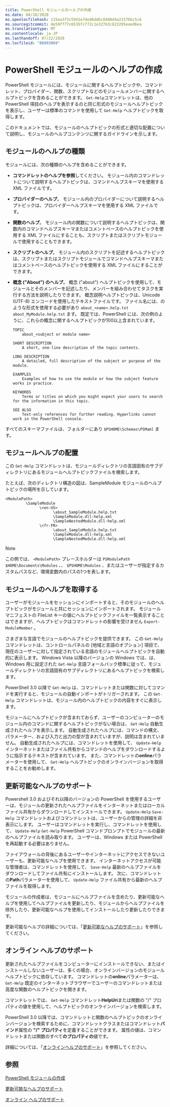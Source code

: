 ```yaml
---
title: PowerShell モジュールのヘルプの作成
ms.date: 04/10/2020
ms.openlocfilehash: 115ea3f3c5941e74ed6ddbc8480d4a21576bc5c6
ms.sourcegitcommit: de59ff77c6535fc772c1e327b3c823295eaed6ea
ms.translationtype: MT
ms.contentlocale: ja-JP
ms.lasthandoff: 07/22/2020
ms.locfileid: "86893069"
---
```

# <a name="writing-help-for-powershell-modules"></a>PowerShell モジュールのヘルプの作成

PowerShell モジュールには、モジュールに関するヘルプトピックや、コマンドレット、プロバイダー、関数、スクリプトなどのモジュールメンバーに関するヘルプトピックを含めることができます。 `Get-Help`コマンドレットは、他の PowerShell 項目のヘルプを表示するのと同じ形式のモジュールヘルプトピックを表示し、ユーザーは標準のコマンドを使用して `Get-Help` ヘルプトピックを取得します。

このドキュメントでは、モジュールのヘルプトピックの形式と適切な配置について説明し、モジュールのヘルプコンテンツに関するガイドラインを示します。

## <a name="types-of-module-help"></a>モジュールのヘルプの種類

モジュールには、次の種類のヘルプを含めることができます。

- **コマンドレットのヘルプを参照**してください。 モジュール内のコマンドレットについて説明するヘルプトピックは、コマンドヘルプスキーマを使用する XML ファイルです。

- **プロバイダーのヘルプ**。 モジュール内のプロバイダーについて説明するヘルプトピックは、プロバイダーヘルプスキーマを使用する XML ファイルです。

- **関数のヘルプ**。 モジュール内の関数について説明するヘルプトピックは、関数内のコマンドヘルプスキーマまたはコメントベースのヘルプトピックを使用する XML ファイルにすることも、スクリプトまたはスクリプトモジュールで使用することもできます。

- **スクリプトのヘルプ**。 モジュール内のスクリプトを記述するヘルプトピックは、スクリプトまたはスクリプトモジュールでコマンドヘルプスキーマまたはコメントベースのヘルプトピックを使用する XML ファイルにすることができます。

- **概念 ("About") のヘルプ**。 概念 ("about") ヘルプトピックを使用して、モジュールとそのメンバーを記述したり、メンバーを組み合わせてタスクを実行する方法を説明したりできます。
  概念説明ヘルプトピックは、Unicode (UTF-8) エンコードを使用したテキストファイルです。 ファイル名には、のような形式を使用する必要があり `about_<name>.help.txt` `about_MyModule.help.txt` ます。 既定では、PowerShell には、次の例のように、これらの概念に関するヘルプトピックが100以上含まれています。

  ```Output
  TOPIC
      about_<subject or module name>

  SHORT DESCRIPTION
      A short, one-line description of the topic contents.

  LONG DESCRIPTION
      A detailed, full description of the subject or purpose of the module.

  EXAMPLES
      Examples of how to use the module or how the subject feature works in practice.

  KEYWORDS
      Terms or titles on which you might expect your users to search for the information in this topic.

  SEE ALSO
      Text-only references for further reading. Hyperlinks cannot work in the PowerShell console.

  ```

すべてのスキーマファイルは、フォルダーにあり `$PSHOME\Schemas\PSMaml` ます。

## <a name="placement-of-module-help"></a>モジュールヘルプの配置

この `Get-Help` コマンドレットは、モジュールディレクトリの言語固有のサブディレクトリにあるモジュールヘルプトピックファイルを検索します。

たとえば、次のディレクトリ構造の図は、SampleModule モジュールのヘルプトピックの場所を示しています。

```
<ModulePath>
         \SampleModule
               \<en-US>
                     \about_SampleModule.help.txt
                     \SampleModule.dll-help.xml
                     \SampleNestedModule.dll-help.xml
               \<fr-FR>
                     \about_SampleModule.help.txt
                     \SampleModule.dll-help.xml
                     \SampleNestedModule.dll-help.xml

```

> [!NOTE]
> この例では、 `<ModulePath>` プレースホルダーは `PSModulePath` `$HOME\Documents\Modules` 、、 `$PSHOME\Modules` 、またはユーザーが指定するカスタムパスなど、環境変数内のパスの1つを表します。

## <a name="getting-module-help"></a>モジュールのヘルプを取得する

ユーザーがモジュールをセッションにインポートすると、そのモジュールのヘルプトピックがモジュールと共にセッションにインポートされます。 モジュールマニフェストの FileList キーの値にヘルプトピックファイルを一覧表示することはできますが、ヘルプトピックはコマンドレットの影響を受けません `Export-ModuleMember` 。

さまざまな言語でモジュールのヘルプトピックを提供できます。 この `Get-Help` コマンドレットは、コントロールパネルの [地域と言語のオプション] 項目で、現在のユーザーに対して指定されている言語のモジュールヘルプトピックを自動的に表示します。 Windows Vista 以降のバージョンの Windows では、は、Windows 用に設定された `Get-Help` 言語フォールバック標準に従って、モジュールディレクトリの言語固有のサブディレクトリにあるヘルプトピックを検索します。

PowerShell 3.0 以降で `Get-Help` は、コマンドレットまたは関数に対してコマンドを実行すると、モジュールの自動インポートがトリガーされます。 この `Get-Help` コマンドレットは、モジュール内のヘルプトピックの内容をすぐに表示します。

モジュールにヘルプトピックが含まれておらず、ユーザーのコンピューターのモジュール内のコマンドに関するヘルプトピックがない場合は、 `Get-Help` 自動生成されたヘルプを表示します。 自動生成されたヘルプには、コマンドの構文、パラメーター、および入力と出力の型が含まれていますが、説明は含まれていません。 自動生成されたヘルプには、コマンドレットを使用して、 `Update-Help` インターネットまたはファイル共有からコマンドのヘルプをダウンロードするように指示するテキストが含まれています。 また、コマンドレットの**online**パラメーターを使用して、 `Get-Help` ヘルプトピックのオンラインバージョンを取得することをお勧めします。

## <a name="supporting-updatable-help"></a>更新可能なヘルプのサポート

Powershell 3.0 およびそれ以降のバージョンの PowerShell を使用するユーザーは、モジュールの更新されたヘルプファイルをインターネットまたはローカルファイル共有からダウンロードしてインストールできます。 `Update-Help` `Save-Help` コマンドレットおよびコマンドレットは、ユーザーからの管理の詳細を非表示にします。 ユーザーはコマンドレットを実行し、コマンドレットを使用して、 `Update-Help` `Get-Help` PowerShell コマンドプロンプトでモジュールの最新のヘルプファイルを読み取ります。
ユーザーは、Windows または PowerShell を再起動する必要はありません。

ファイアウォールの背後にあるユーザーやインターネットにアクセスできないユーザーも、更新可能なヘルプを使用できます。
インターネットアクセスが可能な管理者は、コマンドレットを使用して、 `Save-Help` 最新のヘルプファイルをダウンロードしてファイル共有にインストールします。 次に、コマンドレットの**Path**パラメーターを使用して、 `Update-Help` ファイル共有から最新のヘルプファイルを取得します。

モジュールの作成者は、モジュールにヘルプファイルを含めたり、更新可能なヘルプを使用してヘルプファイルを更新したり、モジュールからヘルプファイルを除外したり、更新可能なヘルプを使用してインストールしたり更新したりできます。

更新可能なヘルプの詳細については、「[更新可能なヘルプのサポート](./supporting-updatable-help.md)」を参照してください。

## <a name="supporting-online-help"></a>オンライン ヘルプのサポート

更新されたヘルプファイルをコンピューターにインストールできない、またはインストールしないユーザーは、多くの場合、オンラインバージョンのモジュールヘルプトピックに依存しています。 コマンドレットの**online**パラメーターは、 `Get-Help` 既定のインターネットブラウザーでユーザーのコマンドレットまたは高度な関数のヘルプトピックを開きます。

コマンドレットでは、 `Get-Help` コマンドレット**HelpUri**または関数の "/" プロパティの値を使用して、ヘルプトピックのオンラインバージョンを検索します。

PowerShell 3.0 以降では、コマンドレットと関数のヘルプトピックのオンラインバージョンを検索するために、コマンドレットクラスまたはコマンドレット**バインド**属性の **"/" プロパティ**を定義することができます。 属性の値は、コマンドレットまたは関数のすべて**のプロパティの**値です。

詳細については、「[オンラインヘルプのサポート](./supporting-online-help.md)」を参照してください。

## <a name="see-also"></a>参照

[PowerShell モジュールの作成](../module/writing-a-windows-powershell-module.md)

[更新可能なヘルプのサポート](./supporting-updatable-help.md)

[オンライン ヘルプのサポート](./supporting-online-help.md)
